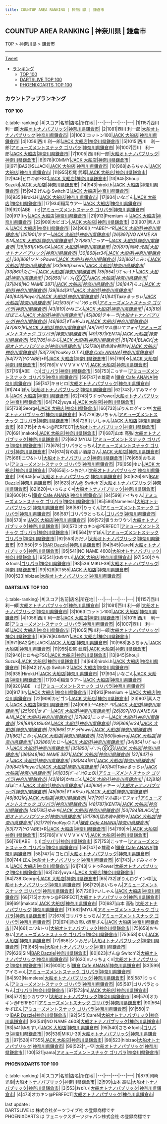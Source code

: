 ```yaml
---
title: COUNTUP AREA RANKING | 神奈川県 | 鎌倉市
---
```

## COUNTUP AREA RANKING | 神奈川県 | 鎌倉市

[TOP](/darts/rank/) > [神奈川県](/darts/rank/神奈川県/) > 鎌倉市

___

<a href="https://twitter.com/share?ref_src=twsrc%5Etfw" data-text="COUNTUP AREA RANKING | 神奈川県鎌倉市" class="twitter-share-button" data-hashtags="DARTSLIVE,PHOENIXDARTS,darts,ダーツ" data-show-count="false">Tweet</a>

* [ランキング](#カウントアップランキング)
    * [TOP 100](#top-100)
    * [DARTSLIVE TOP 100](#dartslive-top-100)
    * [PHOENIXDARTS TOP 100](#phoenixdarts-top-100)

### カウントアップランキング

#### TOP 100



{:.table-ranking}
|#|スコア|名前|店名|所在地|
|---|---|---|---|---|
|1|1157|<span class="rank-name-dl">西川　利一郎</span>|<a href="https://search.dartslive.com/jp/shop/f78ed53f098e84880d9b047a20a7ba1e">大船オトナノパブリック</a>|<a href="/darts/rank/神奈川県/鎌倉市">神奈川県鎌倉市</a>|
|2|1081|<span class="rank-name-dl">西川 利一郎</span>|<a href="https://search.dartslive.com/jp/shop/f78ed53f098e84880d9b047a20a7ba1e">大船オトナノパブリック</a>|<a href="/darts/rank/神奈川県/鎌倉市">神奈川県鎌倉市</a>|
|3|1063|<span class="rank-name-dl">コットン100</span>|<a href="https://search.dartslive.com/jp/shop/1d968eea04b1b2130d9b047a20a7ba1e">JACK 大船店</a>|<a href="/darts/rank/神奈川県/鎌倉市">神奈川県鎌倉市</a>|
|4|1056|<span class="rank-name-dl">西川 利一郎</span>|<a href="https://search.dartslive.com/jp/shop/1d968eea04b1b2130d9b047a20a7ba1e">JACK 大船店</a>|<a href="/darts/rank/神奈川県/鎌倉市">神奈川県鎌倉市</a>|
|5|1015|<span class="rank-name-dl">西川　利一郎</span>|<a href="https://search.dartslive.com/jp/shop/1075625f65abe94128032249b44395af">アミューズメントスナック ゴリパラ</a>|<a href="/darts/rank/神奈川県/鎌倉市">神奈川県鎌倉市</a>|
|6|1007|<span class="rank-name-dl">西川　利一郎</span>|<a href="https://search.dartslive.com/jp/shop/1d968eea04b1b2130d9b047a20a7ba1e">JACK 大船店</a>|<a href="/darts/rank/神奈川県/鎌倉市">神奈川県鎌倉市</a>|
|7|1005|<span class="rank-name-dl">西川利一郎</span>|<a href="https://search.dartslive.com/jp/shop/f78ed53f098e84880d9b047a20a7ba1e">大船オトナノパブリック</a>|<a href="/darts/rank/神奈川県/鎌倉市">神奈川県鎌倉市</a>|
|8|978|<span class="rank-name-dl">KOMMY</span>|<a href="https://search.dartslive.com/jp/shop/1d968eea04b1b2130d9b047a20a7ba1e">JACK 大船店</a>|<a href="/darts/rank/神奈川県/鎌倉市">神奈川県鎌倉市</a>|
|9|971|<span class="rank-name-dl">BA2@SLJACK</span>|<a href="https://search.dartslive.com/jp/shop/1d968eea04b1b2130d9b047a20a7ba1e">JACK 大船店</a>|<a href="/darts/rank/神奈川県/鎌倉市">神奈川県鎌倉市</a>|
|10|968|<span class="rank-name-dl">あらちゃん</span>|<a href="https://search.dartslive.com/jp/shop/1d968eea04b1b2130d9b047a20a7ba1e">JACK 大船店</a>|<a href="/darts/rank/神奈川県/鎌倉市">神奈川県鎌倉市</a>|
|11|955|<span class="rank-name-dl">松尾 武尊</span>|<a href="https://search.dartslive.com/jp/shop/1d968eea04b1b2130d9b047a20a7ba1e">JACK 大船店</a>|<a href="/darts/rank/神奈川県/鎌倉市">神奈川県鎌倉市</a>|
|12|946|<span class="rank-name-dl">ヒロキ@FSC</span>|<a href="https://search.dartslive.com/jp/shop/1d968eea04b1b2130d9b047a20a7ba1e">JACK 大船店</a>|<a href="/darts/rank/神奈川県/鎌倉市">神奈川県鎌倉市</a>|
|13|945|<span class="rank-name-dl">Shouji Suzuki</span>|<a href="https://search.dartslive.com/jp/shop/1d968eea04b1b2130d9b047a20a7ba1e">JACK 大船店</a>|<a href="/darts/rank/神奈川県/鎌倉市">神奈川県鎌倉市</a>|
|14|943|<span class="rank-name-dl">hiroki.h</span>|<a href="https://search.dartslive.com/jp/shop/1d968eea04b1b2130d9b047a20a7ba1e">JACK 大船店</a>|<a href="/darts/rank/神奈川県/鎌倉市">神奈川県鎌倉市</a>|
|15|942|<span class="rank-name-dl">げん@ Switch&#x27;2</span>|<a href="https://search.dartslive.com/jp/shop/1d968eea04b1b2130d9b047a20a7ba1e">JACK 大船店</a>|<a href="/darts/rank/神奈川県/鎌倉市">神奈川県鎌倉市</a>|
|16|935|<span class="rank-name-dl">Hiroki.H</span>|<a href="https://search.dartslive.com/jp/shop/1d968eea04b1b2130d9b047a20a7ba1e">JACK 大船店</a>|<a href="/darts/rank/神奈川県/鎌倉市">神奈川県鎌倉市</a>|
|17|934|<span class="rank-name-dl">いなごん</span>|<a href="https://search.dartslive.com/jp/shop/1d968eea04b1b2130d9b047a20a7ba1e">JACK 大船店</a>|<a href="/darts/rank/神奈川県/鎌倉市">神奈川県鎌倉市</a>|
|17|934|<span class="rank-name-dl">稲葉ウア〜</span>|<a href="https://search.dartslive.com/jp/shop/1d968eea04b1b2130d9b047a20a7ba1e">JACK 大船店</a>|<a href="/darts/rank/神奈川県/鎌倉市">神奈川県鎌倉市</a>|
|19|920|<span class="rank-name-dl">ABE　(:;)</span>|<a href="https://search.dartslive.com/jp/shop/1075625f65abe94128032249b44395af">アミューズメントスナック ゴリパラ</a>|<a href="/darts/rank/神奈川県/鎌倉市">神奈川県鎌倉市</a>|
|20|917|<span class="rank-name-dl">(ry</span>|<a href="https://search.dartslive.com/jp/shop/1d968eea04b1b2130d9b047a20a7ba1e">JACK 大船店</a>|<a href="/darts/rank/神奈川県/鎌倉市">神奈川県鎌倉市</a>|
|21|913|<span class="rank-name-dl">Premium ＋</span>|<a href="https://search.dartslive.com/jp/shop/1d968eea04b1b2130d9b047a20a7ba1e">JACK 大船店</a>|<a href="/darts/rank/神奈川県/鎌倉市">神奈川県鎌倉市</a>|
|22|909|<span class="rank-name-dl">カビゴン</span>|<a href="https://search.dartslive.com/jp/shop/1d968eea04b1b2130d9b047a20a7ba1e">JACK 大船店</a>|<a href="/darts/rank/神奈川県/鎌倉市">神奈川県鎌倉市</a>|
|23|907|<span class="rank-name-dl">素人さん</span>|<a href="https://search.dartslive.com/jp/shop/1d968eea04b1b2130d9b047a20a7ba1e">JACK 大船店</a>|<a href="/darts/rank/神奈川県/鎌倉市">神奈川県鎌倉市</a>|
|24|906|<span class="rank-name-dl">(;^_^ABE(^-^R</span>|<a href="https://search.dartslive.com/jp/shop/1d968eea04b1b2130d9b047a20a7ba1e">JACK 大船店</a>|<a href="/darts/rank/神奈川県/鎌倉市">神奈川県鎌倉市</a>|
|25|901|<span class="rank-name-dl">かずー</span>|<a href="https://search.dartslive.com/jp/shop/1d968eea04b1b2130d9b047a20a7ba1e">JACK 大船店</a>|<a href="/darts/rank/神奈川県/鎌倉市">神奈川県鎌倉市</a>|
|26|897|<span class="rank-name-dl">NO NAME KAもN</span>|<a href="https://search.dartslive.com/jp/shop/1d968eea04b1b2130d9b047a20a7ba1e">JACK 大船店</a>|<a href="/darts/rank/神奈川県/鎌倉市">神奈川県鎌倉市</a>|
|27|883|<span class="rank-name-dl">こっすー</span>|<a href="https://search.dartslive.com/jp/shop/1d968eea04b1b2130d9b047a20a7ba1e">JACK 大船店</a>|<a href="/darts/rank/神奈川県/鎌倉市">神奈川県鎌倉市</a>|
|28|881|<span class="rank-name-dl">K∀SuGA</span>|<a href="https://search.dartslive.com/jp/shop/1d968eea04b1b2130d9b047a20a7ba1e">JACK 大船店</a>|<a href="/darts/rank/神奈川県/鎌倉市">神奈川県鎌倉市</a>|
|29|879|<span class="rank-name-pd"><span class="pro-icon-pd"></span>岡崎 光樹</span>|<a href="https://vs.phoenixdarts.com/jp/shop/shopDetailInfo/s_82537?s_seq=82537">大船オトナノパブリック</a>|<a href="/darts/rank/神奈川県/鎌倉市">神奈川県鎌倉市</a>|
|30|868|<span class="rank-name-dl">er34</span>|<a href="https://search.dartslive.com/jp/shop/1d968eea04b1b2130d9b047a20a7ba1e">JACK 大船店</a>|<a href="/darts/rank/神奈川県/鎌倉市">神奈川県鎌倉市</a>|
|30|868|<span class="rank-name-dl">ワドゥPower</span>|<a href="https://search.dartslive.com/jp/shop/1d968eea04b1b2130d9b047a20a7ba1e">JACK 大船店</a>|<a href="/darts/rank/神奈川県/鎌倉市">神奈川県鎌倉市</a>|
|32|862|<span class="rank-name-dl">こみぃ</span>|<a href="https://search.dartslive.com/jp/shop/1d968eea04b1b2130d9b047a20a7ba1e">JACK 大船店</a>|<a href="/darts/rank/神奈川県/鎌倉市">神奈川県鎌倉市</a>|
|33|860|<span class="rank-name-dl">kakeru</span>|<a href="https://search.dartslive.com/jp/shop/1d968eea04b1b2130d9b047a20a7ba1e">JACK 大船店</a>|<a href="/darts/rank/神奈川県/鎌倉市">神奈川県鎌倉市</a>|
|33|860|<span class="rank-name-dl">たじ〜</span>|<a href="https://search.dartslive.com/jp/shop/1d968eea04b1b2130d9b047a20a7ba1e">JACK 大船店</a>|<a href="/darts/rank/神奈川県/鎌倉市">神奈川県鎌倉市</a>|
|35|854|<span class="rank-name-dl">リ(*´･ω･)ト</span>|<a href="https://search.dartslive.com/jp/shop/1d968eea04b1b2130d9b047a20a7ba1e">JACK 大船店</a>|<a href="/darts/rank/神奈川県/鎌倉市">神奈川県鎌倉市</a>|
|36|850|<span class="rank-name-dl">└/∵/┐⑧③</span>|<a href="https://search.dartslive.com/jp/shop/1d968eea04b1b2130d9b047a20a7ba1e">JACK 大船店</a>|<a href="/darts/rank/神奈川県/鎌倉市">神奈川県鎌倉市</a>|
|37|848|<span class="rank-name-dl">NO NAME 3871</span>|<a href="https://search.dartslive.com/jp/shop/1d968eea04b1b2130d9b047a20a7ba1e">JACK 大船店</a>|<a href="/darts/rank/神奈川県/鎌倉市">神奈川県鎌倉市</a>|
|38|847|<span class="rank-name-dl">らょ</span>|<a href="https://search.dartslive.com/jp/shop/1d968eea04b1b2130d9b047a20a7ba1e">JACK 大船店</a>|<a href="/darts/rank/神奈川県/鎌倉市">神奈川県鎌倉市</a>|
|39|844|<span class="rank-name-dl">911</span>|<a href="https://search.dartslive.com/jp/shop/1d968eea04b1b2130d9b047a20a7ba1e">JACK 大船店</a>|<a href="/darts/rank/神奈川県/鎌倉市">神奈川県鎌倉市</a>|
|40|843|<span class="rank-name-dl">Player2</span>|<a href="https://search.dartslive.com/jp/shop/1d968eea04b1b2130d9b047a20a7ba1e">JACK 大船店</a>|<a href="/darts/rank/神奈川県/鎌倉市">神奈川県鎌倉市</a>|
|41|841|<span class="rank-name-dl">Takeるっちぃ</span>|<a href="https://search.dartslive.com/jp/shop/1d968eea04b1b2130d9b047a20a7ba1e">JACK 大船店</a>|<a href="/darts/rank/神奈川県/鎌倉市">神奈川県鎌倉市</a>|
|42|835|<span class="rank-name-dl">ﾀﾞｰﾊﾟﾝ(*ΘェΘ*)</span>|<a href="https://search.dartslive.com/jp/shop/1075625f65abe94128032249b44395af">アミューズメントスナック ゴリパラ</a>|<a href="/darts/rank/神奈川県/鎌倉市">神奈川県鎌倉市</a>|
|43|819|<span class="rank-name-dl">かねごん</span>|<a href="https://search.dartslive.com/jp/shop/1d968eea04b1b2130d9b047a20a7ba1e">JACK 大船店</a>|<a href="/darts/rank/神奈川県/鎌倉市">神奈川県鎌倉市</a>|
|43|819|<span class="rank-name-dl">ぽぽこん</span>|<a href="https://search.dartslive.com/jp/shop/1d968eea04b1b2130d9b047a20a7ba1e">JACK 大船店</a>|<a href="/darts/rank/神奈川県/鎌倉市">神奈川県鎌倉市</a>|
|45|809|<span class="rank-name-dl">テキーラ</span>|<a href="https://search.dartslive.com/jp/shop/f78ed53f098e84880d9b047a20a7ba1e">大船オトナノパブリック</a>|<a href="/darts/rank/神奈川県/鎌倉市">神奈川県鎌倉市</a>|
|46|805|<span class="rank-name-dl">☤T☠K-Ju☤</span>|<a href="https://search.dartslive.com/jp/shop/1d968eea04b1b2130d9b047a20a7ba1e">JACK 大船店</a>|<a href="/darts/rank/神奈川県/鎌倉市">神奈川県鎌倉市</a>|
|47|802|<span class="rank-name-dl">K</span>|<a href="https://search.dartslive.com/jp/shop/1d968eea04b1b2130d9b047a20a7ba1e">JACK 大船店</a>|<a href="/darts/rank/神奈川県/鎌倉市">神奈川県鎌倉市</a>|
|48|791|<span class="rank-name-dl">マル描いてフォイ</span>|<a href="https://search.dartslive.com/jp/shop/1075625f65abe94128032249b44395af">アミューズメントスナック ゴリパラ</a>|<a href="/darts/rank/神奈川県/鎌倉市">神奈川県鎌倉市</a>|
|49|787|<span class="rank-name-dl">KENTA</span>|<a href="https://search.dartslive.com/jp/shop/1d968eea04b1b2130d9b047a20a7ba1e">JACK 大船店</a>|<a href="/darts/rank/神奈川県/鎌倉市">神奈川県鎌倉市</a>|
|50|785|<span class="rank-name-dl">ゆみち</span>|<a href="https://search.dartslive.com/jp/shop/1d968eea04b1b2130d9b047a20a7ba1e">JACK 大船店</a>|<a href="/darts/rank/神奈川県/鎌倉市">神奈川県鎌倉市</a>|
|51|784|<span class="rank-name-dl">BLACK</span>|<a href="https://search.dartslive.com/jp/shop/f78ed53f098e84880d9b047a20a7ba1e">大船オトナノパブリック</a>|<a href="/darts/rank/神奈川県/鎌倉市">神奈川県鎌倉市</a>|
|52|780|<span class="rank-name-dl">猛虎魂✞勝則✞</span>|<a href="https://search.dartslive.com/jp/shop/1d968eea04b1b2130d9b047a20a7ba1e">JACK 大船店</a>|<a href="/darts/rank/神奈川県/鎌倉市">神奈川県鎌倉市</a>|
|53|779|<span class="rank-name-dl">YouKey.O.T.A</span>|<a href="https://search.dartslive.com/jp/shop/e16e7a8f62a1fdbf0d9b047a20a7ba1e">鎌倉 Cafe ANANA</a>|<a href="/darts/rank/神奈川県/鎌倉市">神奈川県鎌倉市</a>|
|54|777|<span class="rank-name-dl">(^O^ABE(*_*R</span>|<a href="https://search.dartslive.com/jp/shop/1d968eea04b1b2130d9b047a20a7ba1e">JACK 大船店</a>|<a href="/darts/rank/神奈川県/鎌倉市">神奈川県鎌倉市</a>|
|55|769|<span class="rank-name-dl">☆</span>|<a href="https://search.dartslive.com/jp/shop/1d968eea04b1b2130d9b047a20a7ba1e">JACK 大船店</a>|<a href="/darts/rank/神奈川県/鎌倉市">神奈川県鎌倉市</a>|
|56|766|<span class="rank-name-dl">V V V V V V V V</span>|<a href="https://search.dartslive.com/jp/shop/1d968eea04b1b2130d9b047a20a7ba1e">JACK 大船店</a>|<a href="/darts/rank/神奈川県/鎌倉市">神奈川県鎌倉市</a>|
|57|761|<span class="rank-name-dl">ABE　(:;)</span>|<a href="https://search.dartslive.com/jp/shop/1075625f65abe94128032249b44395af">ゴリパラ</a>|<a href="/darts/rank/神奈川県/鎌倉市">神奈川県鎌倉市</a>|
|58|753|<span class="rank-name-dl">こっすー</span>|<a href="https://search.dartslive.com/jp/shop/1075625f65abe94128032249b44395af">アミューズメントスナック ゴリパラ</a>|<a href="/darts/rank/神奈川県/鎌倉市">神奈川県鎌倉市</a>|
|59|747|<span class="rank-name-dl">☆雄蔵☆</span>|<a href="https://search.dartslive.com/jp/shop/e16e7a8f62a1fdbf0d9b047a20a7ba1e">鎌倉 Cafe ANANA</a>|<a href="/darts/rank/神奈川県/鎌倉市">神奈川県鎌倉市</a>|
|59|747|<span class="rank-name-dl">キヨヒロ</span>|<a href="https://search.dartslive.com/jp/shop/f78ed53f098e84880d9b047a20a7ba1e">大船オトナノパブリック</a>|<a href="/darts/rank/神奈川県/鎌倉市">神奈川県鎌倉市</a>|
|61|744|<span class="rank-name-dl">ぽん</span>|<a href="https://search.dartslive.com/jp/shop/f78ed53f098e84880d9b047a20a7ba1e">大船オトナノパブリック</a>|<a href="/darts/rank/神奈川県/鎌倉市">神奈川県鎌倉市</a>|
|62|743|<span class="rank-name-dl">いずみマイケル</span>|<a href="https://search.dartslive.com/jp/shop/1d968eea04b1b2130d9b047a20a7ba1e">JACK 大船店</a>|<a href="/darts/rank/神奈川県/鎌倉市">神奈川県鎌倉市</a>|
|62|743|<span class="rank-name-dl">ワドゥPower</span>|<a href="https://search.dartslive.com/jp/shop/f78ed53f098e84880d9b047a20a7ba1e">大船オトナノパブリック</a>|<a href="/darts/rank/神奈川県/鎌倉市">神奈川県鎌倉市</a>|
|64|742|<span class="rank-name-dl">yuya.s</span>|<a href="https://search.dartslive.com/jp/shop/1d968eea04b1b2130d9b047a20a7ba1e">JACK 大船店</a>|<a href="/darts/rank/神奈川県/鎌倉市">神奈川県鎌倉市</a>|
|65|738|<span class="rank-name-dl">George</span>|<a href="https://search.dartslive.com/jp/shop/1d968eea04b1b2130d9b047a20a7ba1e">JACK 大船店</a>|<a href="/darts/rank/神奈川県/鎌倉市">神奈川県鎌倉市</a>|
|66|732|<span class="rank-name-dl">ぽりんログイン中</span>|<a href="https://search.dartslive.com/jp/shop/f78ed53f098e84880d9b047a20a7ba1e">大船オトナノパブリック</a>|<a href="/darts/rank/神奈川県/鎌倉市">神奈川県鎌倉市</a>|
|67|729|<span class="rank-name-dl">あいちゃん</span>|<a href="https://search.dartslive.com/jp/shop/1075625f65abe94128032249b44395af">アミューズメントスナック ゴリパラ</a>|<a href="/darts/rank/神奈川県/鎌倉市">神奈川県鎌倉市</a>|
|68|726|<span class="rank-name-dl">けいしゃん</span>|<a href="https://search.dartslive.com/jp/shop/1d968eea04b1b2130d9b047a20a7ba1e">JACK 大船店</a>|<a href="/darts/rank/神奈川県/鎌倉市">神奈川県鎌倉市</a>|
|69|715|<span class="rank-name-dl">オカキン@PERFECT</span>|<a href="https://search.dartslive.com/jp/shop/f78ed53f098e84880d9b047a20a7ba1e">大船オトナノパブリック</a>|<a href="/darts/rank/神奈川県/鎌倉市">神奈川県鎌倉市</a>|
|70|691|<span class="rank-name-dl">makoto</span>|<a href="https://search.dartslive.com/jp/shop/1d968eea04b1b2130d9b047a20a7ba1e">JACK 大船店</a>|<a href="/darts/rank/神奈川県/鎌倉市">神奈川県鎌倉市</a>|
|71|687|<span class="rank-name-dl">山本 高弘</span>|<a href="https://search.dartslive.com/jp/shop/f78ed53f098e84880d9b047a20a7ba1e">大船オトナノパブリック</a>|<a href="/darts/rank/神奈川県/鎌倉市">神奈川県鎌倉市</a>|
|72|682|<span class="rank-name-dl">MYUJI</span>|<a href="https://search.dartslive.com/jp/shop/1075625f65abe94128032249b44395af">アミューズメントスナック ゴリパラ</a>|<a href="/darts/rank/神奈川県/鎌倉市">神奈川県鎌倉市</a>|
|73|678|<span class="rank-name-dl">ゴリパラとっちん</span>|<a href="https://search.dartslive.com/jp/shop/1075625f65abe94128032249b44395af">アミューズメントスナック ゴリパラ</a>|<a href="/darts/rank/神奈川県/鎌倉市">神奈川県鎌倉市</a>|
|74|674|<span class="rank-name-dl">背の高い酒屋さん</span>|<a href="https://search.dartslive.com/jp/shop/1d968eea04b1b2130d9b047a20a7ba1e">JACK 大船店</a>|<a href="/darts/rank/神奈川県/鎌倉市">神奈川県鎌倉市</a>|
|75|661|<span class="rank-name-dl">ニワ&amp;トリ</span>|<a href="https://search.dartslive.com/jp/shop/f78ed53f098e84880d9b047a20a7ba1e">大船オトナノパブリック</a>|<a href="/darts/rank/神奈川県/鎌倉市">神奈川県鎌倉市</a>|
|76|658|<span class="rank-name-dl">おちあい</span>|<a href="https://search.dartslive.com/jp/shop/1075625f65abe94128032249b44395af">アミューズメントスナック ゴリパラ</a>|<a href="/darts/rank/神奈川県/鎌倉市">神奈川県鎌倉市</a>|
|76|658|<span class="rank-name-dl">ゆい</span>|<a href="https://search.dartslive.com/jp/shop/1d968eea04b1b2130d9b047a20a7ba1e">JACK 大船店</a>|<a href="/darts/rank/神奈川県/鎌倉市">神奈川県鎌倉市</a>|
|78|656|<span class="rank-name-dl">シンおだい</span>|<a href="https://search.dartslive.com/jp/shop/f78ed53f098e84880d9b047a20a7ba1e">大船オトナノパブリック</a>|<a href="/darts/rank/神奈川県/鎌倉市">神奈川県鎌倉市</a>|
|79|645|<span class="rank-name-dl">ma</span>|<a href="https://search.dartslive.com/jp/shop/f78ed53f098e84880d9b047a20a7ba1e">大船オトナノパブリック</a>|<a href="/darts/rank/神奈川県/鎌倉市">神奈川県鎌倉市</a>|
|80|626|<span class="rank-name-dl">SiN</span>|<a href="https://search.dartslive.com/jp/shop/914b2f4db1574b630d9b047a20a7ba1e">BAR Dazzle</a>|<a href="/darts/rank/神奈川県/鎌倉市">神奈川県鎌倉市</a>|
|81|623|<span class="rank-name-dl">げん@ Switch&#x27;2</span>|<a href="https://search.dartslive.com/jp/shop/f78ed53f098e84880d9b047a20a7ba1e">大船オトナノパブリック</a>|<a href="/darts/rank/神奈川県/鎌倉市">神奈川県鎌倉市</a>|
|82|620|<span class="rank-name-dl">≡いっちょく≡</span>|<a href="https://search.dartslive.com/jp/shop/f78ed53f098e84880d9b047a20a7ba1e">大船オトナノパブリック</a>|<a href="/darts/rank/神奈川県/鎌倉市">神奈川県鎌倉市</a>|
|83|600|<span class="rank-name-dl">むら</span>|<a href="https://search.dartslive.com/jp/shop/e16e7a8f62a1fdbf0d9b047a20a7ba1e">鎌倉 Cafe ANANA</a>|<a href="/darts/rank/神奈川県/鎌倉市">神奈川県鎌倉市</a>|
|84|599|<span class="rank-name-dl">アイちゃん</span>|<a href="https://search.dartslive.com/jp/shop/1075625f65abe94128032249b44395af">アミューズメントスナック ゴリパラ</a>|<a href="/darts/rank/神奈川県/鎌倉市">神奈川県鎌倉市</a>|
|85|593|<span class="rank-name-dl">Nameless</span>|<a href="https://search.dartslive.com/jp/shop/f78ed53f098e84880d9b047a20a7ba1e">大船オトナノパブリック</a>|<a href="/darts/rank/神奈川県/鎌倉市">神奈川県鎌倉市</a>|
|86|587|<span class="rank-name-dl">りっくん</span>|<a href="https://search.dartslive.com/jp/shop/1075625f65abe94128032249b44395af">アミューズメントスナック ゴリパラ</a>|<a href="/darts/rank/神奈川県/鎌倉市">神奈川県鎌倉市</a>|
|86|587|<span class="rank-name-dl">ゴリパラとっちん</span>|<a href="https://search.dartslive.com/jp/shop/1075625f65abe94128032249b44395af">ゴリパラ</a>|<a href="/darts/rank/神奈川県/鎌倉市">神奈川県鎌倉市</a>|
|88|573|<span class="rank-name-dl">m</span>|<a href="https://search.dartslive.com/jp/shop/1d968eea04b1b2130d9b047a20a7ba1e">JACK 大船店</a>|<a href="/darts/rank/神奈川県/鎌倉市">神奈川県鎌倉市</a>|
|89|572|<span class="rank-name-dl">狙うカワウソ</span>|<a href="https://search.dartslive.com/jp/shop/f78ed53f098e84880d9b047a20a7ba1e">大船オトナノパブリック</a>|<a href="/darts/rank/神奈川県/鎌倉市">神奈川県鎌倉市</a>|
|90|570|<span class="rank-name-dl">オカキン@PERFECT</span>|<a href="https://search.dartslive.com/jp/shop/1075625f65abe94128032249b44395af">アミューズメントスナック ゴリパラ</a>|<a href="/darts/rank/神奈川県/鎌倉市">神奈川県鎌倉市</a>|
|91|564|<span class="rank-name-dl">かずぽん</span>|<a href="https://search.dartslive.com/jp/shop/1075625f65abe94128032249b44395af">アミューズメントスナック ゴリパラ</a>|<a href="/darts/rank/神奈川県/鎌倉市">神奈川県鎌倉市</a>|
|92|553|<span class="rank-name-pd">おだい</span>|<a href="https://vs.phoenixdarts.com/jp/shop/shopDetailInfo/s_82537?s_seq=82537">大船オトナノパブリック</a>|<a href="/darts/rank/神奈川県/鎌倉市">神奈川県鎌倉市</a>|
|93|550|<span class="rank-name-dl">テツ</span>|<a href="https://search.dartslive.com/jp/shop/914b2f4db1574b630d9b047a20a7ba1e">BAR Dazzle</a>|<a href="/darts/rank/神奈川県/鎌倉市">神奈川県鎌倉市</a>|
|94|545|<span class="rank-name-dl">CareN</span>|<a href="https://search.dartslive.com/jp/shop/f78ed53f098e84880d9b047a20a7ba1e">大船オトナノパブリック</a>|<a href="/darts/rank/神奈川県/鎌倉市">神奈川県鎌倉市</a>|
|95|541|<span class="rank-name-dl">NO NAME 4608</span>|<a href="https://search.dartslive.com/jp/shop/f78ed53f098e84880d9b047a20a7ba1e">大船オトナノパブリック</a>|<a href="/darts/rank/神奈川県/鎌倉市">神奈川県鎌倉市</a>|
|95|541|<span class="rank-name-dl">ゆめすい</span>|<a href="https://search.dartslive.com/jp/shop/1d968eea04b1b2130d9b047a20a7ba1e">JACK 大船店</a>|<a href="/darts/rank/神奈川県/鎌倉市">神奈川県鎌倉市</a>|
|97|540|<span class="rank-name-dl">さち☆fools</span>|<a href="https://search.dartslive.com/jp/shop/1075625f65abe94128032249b44395af">ゴリパラ</a>|<a href="/darts/rank/神奈川県/鎌倉市">神奈川県鎌倉市</a>|
|98|536|<span class="rank-name-dl">MIKU-39</span>|<a href="https://search.dartslive.com/jp/shop/f78ed53f098e84880d9b047a20a7ba1e">大船オトナノパブリック</a>|<a href="/darts/rank/神奈川県/鎌倉市">神奈川県鎌倉市</a>|
|99|528|<span class="rank-name-dl">KT555</span>|<a href="https://search.dartslive.com/jp/shop/1d968eea04b1b2130d9b047a20a7ba1e">JACK 大船店</a>|<a href="/darts/rank/神奈川県/鎌倉市">神奈川県鎌倉市</a>|
|100|523|<span class="rank-name-dl">hibizao</span>|<a href="https://search.dartslive.com/jp/shop/f78ed53f098e84880d9b047a20a7ba1e">大船オトナノパブリック</a>|<a href="/darts/rank/神奈川県/鎌倉市">神奈川県鎌倉市</a>|


#### DARTSLIVE TOP 100



{:.table-ranking}
|#|スコア|名前|店名|所在地|
|---|---|---|---|---|
|1|1157|<span class="rank-name-dl">西川　利一郎</span>|<a href="https://search.dartslive.com/jp/shop/f78ed53f098e84880d9b047a20a7ba1e">大船オトナノパブリック</a>|<a href="/darts/rank/神奈川県/鎌倉市">神奈川県鎌倉市</a>|
|2|1081|<span class="rank-name-dl">西川 利一郎</span>|<a href="https://search.dartslive.com/jp/shop/f78ed53f098e84880d9b047a20a7ba1e">大船オトナノパブリック</a>|<a href="/darts/rank/神奈川県/鎌倉市">神奈川県鎌倉市</a>|
|3|1063|<span class="rank-name-dl">コットン100</span>|<a href="https://search.dartslive.com/jp/shop/1d968eea04b1b2130d9b047a20a7ba1e">JACK 大船店</a>|<a href="/darts/rank/神奈川県/鎌倉市">神奈川県鎌倉市</a>|
|4|1056|<span class="rank-name-dl">西川 利一郎</span>|<a href="https://search.dartslive.com/jp/shop/1d968eea04b1b2130d9b047a20a7ba1e">JACK 大船店</a>|<a href="/darts/rank/神奈川県/鎌倉市">神奈川県鎌倉市</a>|
|5|1015|<span class="rank-name-dl">西川　利一郎</span>|<a href="https://search.dartslive.com/jp/shop/1075625f65abe94128032249b44395af">アミューズメントスナック ゴリパラ</a>|<a href="/darts/rank/神奈川県/鎌倉市">神奈川県鎌倉市</a>|
|6|1007|<span class="rank-name-dl">西川　利一郎</span>|<a href="https://search.dartslive.com/jp/shop/1d968eea04b1b2130d9b047a20a7ba1e">JACK 大船店</a>|<a href="/darts/rank/神奈川県/鎌倉市">神奈川県鎌倉市</a>|
|7|1005|<span class="rank-name-dl">西川利一郎</span>|<a href="https://search.dartslive.com/jp/shop/f78ed53f098e84880d9b047a20a7ba1e">大船オトナノパブリック</a>|<a href="/darts/rank/神奈川県/鎌倉市">神奈川県鎌倉市</a>|
|8|978|<span class="rank-name-dl">KOMMY</span>|<a href="https://search.dartslive.com/jp/shop/1d968eea04b1b2130d9b047a20a7ba1e">JACK 大船店</a>|<a href="/darts/rank/神奈川県/鎌倉市">神奈川県鎌倉市</a>|
|9|971|<span class="rank-name-dl">BA2@SLJACK</span>|<a href="https://search.dartslive.com/jp/shop/1d968eea04b1b2130d9b047a20a7ba1e">JACK 大船店</a>|<a href="/darts/rank/神奈川県/鎌倉市">神奈川県鎌倉市</a>|
|10|968|<span class="rank-name-dl">あらちゃん</span>|<a href="https://search.dartslive.com/jp/shop/1d968eea04b1b2130d9b047a20a7ba1e">JACK 大船店</a>|<a href="/darts/rank/神奈川県/鎌倉市">神奈川県鎌倉市</a>|
|11|955|<span class="rank-name-dl">松尾 武尊</span>|<a href="https://search.dartslive.com/jp/shop/1d968eea04b1b2130d9b047a20a7ba1e">JACK 大船店</a>|<a href="/darts/rank/神奈川県/鎌倉市">神奈川県鎌倉市</a>|
|12|946|<span class="rank-name-dl">ヒロキ@FSC</span>|<a href="https://search.dartslive.com/jp/shop/1d968eea04b1b2130d9b047a20a7ba1e">JACK 大船店</a>|<a href="/darts/rank/神奈川県/鎌倉市">神奈川県鎌倉市</a>|
|13|945|<span class="rank-name-dl">Shouji Suzuki</span>|<a href="https://search.dartslive.com/jp/shop/1d968eea04b1b2130d9b047a20a7ba1e">JACK 大船店</a>|<a href="/darts/rank/神奈川県/鎌倉市">神奈川県鎌倉市</a>|
|14|943|<span class="rank-name-dl">hiroki.h</span>|<a href="https://search.dartslive.com/jp/shop/1d968eea04b1b2130d9b047a20a7ba1e">JACK 大船店</a>|<a href="/darts/rank/神奈川県/鎌倉市">神奈川県鎌倉市</a>|
|15|942|<span class="rank-name-dl">げん@ Switch&#x27;2</span>|<a href="https://search.dartslive.com/jp/shop/1d968eea04b1b2130d9b047a20a7ba1e">JACK 大船店</a>|<a href="/darts/rank/神奈川県/鎌倉市">神奈川県鎌倉市</a>|
|16|935|<span class="rank-name-dl">Hiroki.H</span>|<a href="https://search.dartslive.com/jp/shop/1d968eea04b1b2130d9b047a20a7ba1e">JACK 大船店</a>|<a href="/darts/rank/神奈川県/鎌倉市">神奈川県鎌倉市</a>|
|17|934|<span class="rank-name-dl">いなごん</span>|<a href="https://search.dartslive.com/jp/shop/1d968eea04b1b2130d9b047a20a7ba1e">JACK 大船店</a>|<a href="/darts/rank/神奈川県/鎌倉市">神奈川県鎌倉市</a>|
|17|934|<span class="rank-name-dl">稲葉ウア〜</span>|<a href="https://search.dartslive.com/jp/shop/1d968eea04b1b2130d9b047a20a7ba1e">JACK 大船店</a>|<a href="/darts/rank/神奈川県/鎌倉市">神奈川県鎌倉市</a>|
|19|920|<span class="rank-name-dl">ABE　(:;)</span>|<a href="https://search.dartslive.com/jp/shop/1075625f65abe94128032249b44395af">アミューズメントスナック ゴリパラ</a>|<a href="/darts/rank/神奈川県/鎌倉市">神奈川県鎌倉市</a>|
|20|917|<span class="rank-name-dl">(ry</span>|<a href="https://search.dartslive.com/jp/shop/1d968eea04b1b2130d9b047a20a7ba1e">JACK 大船店</a>|<a href="/darts/rank/神奈川県/鎌倉市">神奈川県鎌倉市</a>|
|21|913|<span class="rank-name-dl">Premium ＋</span>|<a href="https://search.dartslive.com/jp/shop/1d968eea04b1b2130d9b047a20a7ba1e">JACK 大船店</a>|<a href="/darts/rank/神奈川県/鎌倉市">神奈川県鎌倉市</a>|
|22|909|<span class="rank-name-dl">カビゴン</span>|<a href="https://search.dartslive.com/jp/shop/1d968eea04b1b2130d9b047a20a7ba1e">JACK 大船店</a>|<a href="/darts/rank/神奈川県/鎌倉市">神奈川県鎌倉市</a>|
|23|907|<span class="rank-name-dl">素人さん</span>|<a href="https://search.dartslive.com/jp/shop/1d968eea04b1b2130d9b047a20a7ba1e">JACK 大船店</a>|<a href="/darts/rank/神奈川県/鎌倉市">神奈川県鎌倉市</a>|
|24|906|<span class="rank-name-dl">(;^_^ABE(^-^R</span>|<a href="https://search.dartslive.com/jp/shop/1d968eea04b1b2130d9b047a20a7ba1e">JACK 大船店</a>|<a href="/darts/rank/神奈川県/鎌倉市">神奈川県鎌倉市</a>|
|25|901|<span class="rank-name-dl">かずー</span>|<a href="https://search.dartslive.com/jp/shop/1d968eea04b1b2130d9b047a20a7ba1e">JACK 大船店</a>|<a href="/darts/rank/神奈川県/鎌倉市">神奈川県鎌倉市</a>|
|26|897|<span class="rank-name-dl">NO NAME KAもN</span>|<a href="https://search.dartslive.com/jp/shop/1d968eea04b1b2130d9b047a20a7ba1e">JACK 大船店</a>|<a href="/darts/rank/神奈川県/鎌倉市">神奈川県鎌倉市</a>|
|27|883|<span class="rank-name-dl">こっすー</span>|<a href="https://search.dartslive.com/jp/shop/1d968eea04b1b2130d9b047a20a7ba1e">JACK 大船店</a>|<a href="/darts/rank/神奈川県/鎌倉市">神奈川県鎌倉市</a>|
|28|881|<span class="rank-name-dl">K∀SuGA</span>|<a href="https://search.dartslive.com/jp/shop/1d968eea04b1b2130d9b047a20a7ba1e">JACK 大船店</a>|<a href="/darts/rank/神奈川県/鎌倉市">神奈川県鎌倉市</a>|
|29|868|<span class="rank-name-dl">er34</span>|<a href="https://search.dartslive.com/jp/shop/1d968eea04b1b2130d9b047a20a7ba1e">JACK 大船店</a>|<a href="/darts/rank/神奈川県/鎌倉市">神奈川県鎌倉市</a>|
|29|868|<span class="rank-name-dl">ワドゥPower</span>|<a href="https://search.dartslive.com/jp/shop/1d968eea04b1b2130d9b047a20a7ba1e">JACK 大船店</a>|<a href="/darts/rank/神奈川県/鎌倉市">神奈川県鎌倉市</a>|
|31|862|<span class="rank-name-dl">こみぃ</span>|<a href="https://search.dartslive.com/jp/shop/1d968eea04b1b2130d9b047a20a7ba1e">JACK 大船店</a>|<a href="/darts/rank/神奈川県/鎌倉市">神奈川県鎌倉市</a>|
|32|860|<span class="rank-name-dl">kakeru</span>|<a href="https://search.dartslive.com/jp/shop/1d968eea04b1b2130d9b047a20a7ba1e">JACK 大船店</a>|<a href="/darts/rank/神奈川県/鎌倉市">神奈川県鎌倉市</a>|
|32|860|<span class="rank-name-dl">たじ〜</span>|<a href="https://search.dartslive.com/jp/shop/1d968eea04b1b2130d9b047a20a7ba1e">JACK 大船店</a>|<a href="/darts/rank/神奈川県/鎌倉市">神奈川県鎌倉市</a>|
|34|854|<span class="rank-name-dl">リ(*´･ω･)ト</span>|<a href="https://search.dartslive.com/jp/shop/1d968eea04b1b2130d9b047a20a7ba1e">JACK 大船店</a>|<a href="/darts/rank/神奈川県/鎌倉市">神奈川県鎌倉市</a>|
|35|850|<span class="rank-name-dl">└/∵/┐⑧③</span>|<a href="https://search.dartslive.com/jp/shop/1d968eea04b1b2130d9b047a20a7ba1e">JACK 大船店</a>|<a href="/darts/rank/神奈川県/鎌倉市">神奈川県鎌倉市</a>|
|36|848|<span class="rank-name-dl">NO NAME 3871</span>|<a href="https://search.dartslive.com/jp/shop/1d968eea04b1b2130d9b047a20a7ba1e">JACK 大船店</a>|<a href="/darts/rank/神奈川県/鎌倉市">神奈川県鎌倉市</a>|
|37|847|<span class="rank-name-dl">らょ</span>|<a href="https://search.dartslive.com/jp/shop/1d968eea04b1b2130d9b047a20a7ba1e">JACK 大船店</a>|<a href="/darts/rank/神奈川県/鎌倉市">神奈川県鎌倉市</a>|
|38|844|<span class="rank-name-dl">911</span>|<a href="https://search.dartslive.com/jp/shop/1d968eea04b1b2130d9b047a20a7ba1e">JACK 大船店</a>|<a href="/darts/rank/神奈川県/鎌倉市">神奈川県鎌倉市</a>|
|39|843|<span class="rank-name-dl">Player2</span>|<a href="https://search.dartslive.com/jp/shop/1d968eea04b1b2130d9b047a20a7ba1e">JACK 大船店</a>|<a href="/darts/rank/神奈川県/鎌倉市">神奈川県鎌倉市</a>|
|40|841|<span class="rank-name-dl">Takeるっちぃ</span>|<a href="https://search.dartslive.com/jp/shop/1d968eea04b1b2130d9b047a20a7ba1e">JACK 大船店</a>|<a href="/darts/rank/神奈川県/鎌倉市">神奈川県鎌倉市</a>|
|41|835|<span class="rank-name-dl">ﾀﾞｰﾊﾟﾝ(*ΘェΘ*)</span>|<a href="https://search.dartslive.com/jp/shop/1075625f65abe94128032249b44395af">アミューズメントスナック ゴリパラ</a>|<a href="/darts/rank/神奈川県/鎌倉市">神奈川県鎌倉市</a>|
|42|819|<span class="rank-name-dl">かねごん</span>|<a href="https://search.dartslive.com/jp/shop/1d968eea04b1b2130d9b047a20a7ba1e">JACK 大船店</a>|<a href="/darts/rank/神奈川県/鎌倉市">神奈川県鎌倉市</a>|
|42|819|<span class="rank-name-dl">ぽぽこん</span>|<a href="https://search.dartslive.com/jp/shop/1d968eea04b1b2130d9b047a20a7ba1e">JACK 大船店</a>|<a href="/darts/rank/神奈川県/鎌倉市">神奈川県鎌倉市</a>|
|44|809|<span class="rank-name-dl">テキーラ</span>|<a href="https://search.dartslive.com/jp/shop/f78ed53f098e84880d9b047a20a7ba1e">大船オトナノパブリック</a>|<a href="/darts/rank/神奈川県/鎌倉市">神奈川県鎌倉市</a>|
|45|805|<span class="rank-name-dl">☤T☠K-Ju☤</span>|<a href="https://search.dartslive.com/jp/shop/1d968eea04b1b2130d9b047a20a7ba1e">JACK 大船店</a>|<a href="/darts/rank/神奈川県/鎌倉市">神奈川県鎌倉市</a>|
|46|802|<span class="rank-name-dl">K</span>|<a href="https://search.dartslive.com/jp/shop/1d968eea04b1b2130d9b047a20a7ba1e">JACK 大船店</a>|<a href="/darts/rank/神奈川県/鎌倉市">神奈川県鎌倉市</a>|
|47|791|<span class="rank-name-dl">マル描いてフォイ</span>|<a href="https://search.dartslive.com/jp/shop/1075625f65abe94128032249b44395af">アミューズメントスナック ゴリパラ</a>|<a href="/darts/rank/神奈川県/鎌倉市">神奈川県鎌倉市</a>|
|48|787|<span class="rank-name-dl">KENTA</span>|<a href="https://search.dartslive.com/jp/shop/1d968eea04b1b2130d9b047a20a7ba1e">JACK 大船店</a>|<a href="/darts/rank/神奈川県/鎌倉市">神奈川県鎌倉市</a>|
|49|785|<span class="rank-name-dl">ゆみち</span>|<a href="https://search.dartslive.com/jp/shop/1d968eea04b1b2130d9b047a20a7ba1e">JACK 大船店</a>|<a href="/darts/rank/神奈川県/鎌倉市">神奈川県鎌倉市</a>|
|50|784|<span class="rank-name-dl">BLACK</span>|<a href="https://search.dartslive.com/jp/shop/f78ed53f098e84880d9b047a20a7ba1e">大船オトナノパブリック</a>|<a href="/darts/rank/神奈川県/鎌倉市">神奈川県鎌倉市</a>|
|51|780|<span class="rank-name-dl">猛虎魂✞勝則✞</span>|<a href="https://search.dartslive.com/jp/shop/1d968eea04b1b2130d9b047a20a7ba1e">JACK 大船店</a>|<a href="/darts/rank/神奈川県/鎌倉市">神奈川県鎌倉市</a>|
|52|779|<span class="rank-name-dl">YouKey.O.T.A</span>|<a href="https://search.dartslive.com/jp/shop/e16e7a8f62a1fdbf0d9b047a20a7ba1e">鎌倉 Cafe ANANA</a>|<a href="/darts/rank/神奈川県/鎌倉市">神奈川県鎌倉市</a>|
|53|777|<span class="rank-name-dl">(^O^ABE(*_*R</span>|<a href="https://search.dartslive.com/jp/shop/1d968eea04b1b2130d9b047a20a7ba1e">JACK 大船店</a>|<a href="/darts/rank/神奈川県/鎌倉市">神奈川県鎌倉市</a>|
|54|769|<span class="rank-name-dl">☆</span>|<a href="https://search.dartslive.com/jp/shop/1d968eea04b1b2130d9b047a20a7ba1e">JACK 大船店</a>|<a href="/darts/rank/神奈川県/鎌倉市">神奈川県鎌倉市</a>|
|55|766|<span class="rank-name-dl">V V V V V V V V</span>|<a href="https://search.dartslive.com/jp/shop/1d968eea04b1b2130d9b047a20a7ba1e">JACK 大船店</a>|<a href="/darts/rank/神奈川県/鎌倉市">神奈川県鎌倉市</a>|
|56|761|<span class="rank-name-dl">ABE　(:;)</span>|<a href="https://search.dartslive.com/jp/shop/1075625f65abe94128032249b44395af">ゴリパラ</a>|<a href="/darts/rank/神奈川県/鎌倉市">神奈川県鎌倉市</a>|
|57|753|<span class="rank-name-dl">こっすー</span>|<a href="https://search.dartslive.com/jp/shop/1075625f65abe94128032249b44395af">アミューズメントスナック ゴリパラ</a>|<a href="/darts/rank/神奈川県/鎌倉市">神奈川県鎌倉市</a>|
|58|747|<span class="rank-name-dl">☆雄蔵☆</span>|<a href="https://search.dartslive.com/jp/shop/e16e7a8f62a1fdbf0d9b047a20a7ba1e">鎌倉 Cafe ANANA</a>|<a href="/darts/rank/神奈川県/鎌倉市">神奈川県鎌倉市</a>|
|58|747|<span class="rank-name-dl">キヨヒロ</span>|<a href="https://search.dartslive.com/jp/shop/f78ed53f098e84880d9b047a20a7ba1e">大船オトナノパブリック</a>|<a href="/darts/rank/神奈川県/鎌倉市">神奈川県鎌倉市</a>|
|60|744|<span class="rank-name-dl">ぽん</span>|<a href="https://search.dartslive.com/jp/shop/f78ed53f098e84880d9b047a20a7ba1e">大船オトナノパブリック</a>|<a href="/darts/rank/神奈川県/鎌倉市">神奈川県鎌倉市</a>|
|61|743|<span class="rank-name-dl">いずみマイケル</span>|<a href="https://search.dartslive.com/jp/shop/1d968eea04b1b2130d9b047a20a7ba1e">JACK 大船店</a>|<a href="/darts/rank/神奈川県/鎌倉市">神奈川県鎌倉市</a>|
|61|743|<span class="rank-name-dl">ワドゥPower</span>|<a href="https://search.dartslive.com/jp/shop/f78ed53f098e84880d9b047a20a7ba1e">大船オトナノパブリック</a>|<a href="/darts/rank/神奈川県/鎌倉市">神奈川県鎌倉市</a>|
|63|742|<span class="rank-name-dl">yuya.s</span>|<a href="https://search.dartslive.com/jp/shop/1d968eea04b1b2130d9b047a20a7ba1e">JACK 大船店</a>|<a href="/darts/rank/神奈川県/鎌倉市">神奈川県鎌倉市</a>|
|64|738|<span class="rank-name-dl">George</span>|<a href="https://search.dartslive.com/jp/shop/1d968eea04b1b2130d9b047a20a7ba1e">JACK 大船店</a>|<a href="/darts/rank/神奈川県/鎌倉市">神奈川県鎌倉市</a>|
|65|732|<span class="rank-name-dl">ぽりんログイン中</span>|<a href="https://search.dartslive.com/jp/shop/f78ed53f098e84880d9b047a20a7ba1e">大船オトナノパブリック</a>|<a href="/darts/rank/神奈川県/鎌倉市">神奈川県鎌倉市</a>|
|66|729|<span class="rank-name-dl">あいちゃん</span>|<a href="https://search.dartslive.com/jp/shop/1075625f65abe94128032249b44395af">アミューズメントスナック ゴリパラ</a>|<a href="/darts/rank/神奈川県/鎌倉市">神奈川県鎌倉市</a>|
|67|726|<span class="rank-name-dl">けいしゃん</span>|<a href="https://search.dartslive.com/jp/shop/1d968eea04b1b2130d9b047a20a7ba1e">JACK 大船店</a>|<a href="/darts/rank/神奈川県/鎌倉市">神奈川県鎌倉市</a>|
|68|715|<span class="rank-name-dl">オカキン@PERFECT</span>|<a href="https://search.dartslive.com/jp/shop/f78ed53f098e84880d9b047a20a7ba1e">大船オトナノパブリック</a>|<a href="/darts/rank/神奈川県/鎌倉市">神奈川県鎌倉市</a>|
|69|691|<span class="rank-name-dl">makoto</span>|<a href="https://search.dartslive.com/jp/shop/1d968eea04b1b2130d9b047a20a7ba1e">JACK 大船店</a>|<a href="/darts/rank/神奈川県/鎌倉市">神奈川県鎌倉市</a>|
|70|687|<span class="rank-name-dl">山本 高弘</span>|<a href="https://search.dartslive.com/jp/shop/f78ed53f098e84880d9b047a20a7ba1e">大船オトナノパブリック</a>|<a href="/darts/rank/神奈川県/鎌倉市">神奈川県鎌倉市</a>|
|71|682|<span class="rank-name-dl">MYUJI</span>|<a href="https://search.dartslive.com/jp/shop/1075625f65abe94128032249b44395af">アミューズメントスナック ゴリパラ</a>|<a href="/darts/rank/神奈川県/鎌倉市">神奈川県鎌倉市</a>|
|72|678|<span class="rank-name-dl">ゴリパラとっちん</span>|<a href="https://search.dartslive.com/jp/shop/1075625f65abe94128032249b44395af">アミューズメントスナック ゴリパラ</a>|<a href="/darts/rank/神奈川県/鎌倉市">神奈川県鎌倉市</a>|
|73|674|<span class="rank-name-dl">背の高い酒屋さん</span>|<a href="https://search.dartslive.com/jp/shop/1d968eea04b1b2130d9b047a20a7ba1e">JACK 大船店</a>|<a href="/darts/rank/神奈川県/鎌倉市">神奈川県鎌倉市</a>|
|74|661|<span class="rank-name-dl">ニワ&amp;トリ</span>|<a href="https://search.dartslive.com/jp/shop/f78ed53f098e84880d9b047a20a7ba1e">大船オトナノパブリック</a>|<a href="/darts/rank/神奈川県/鎌倉市">神奈川県鎌倉市</a>|
|75|658|<span class="rank-name-dl">おちあい</span>|<a href="https://search.dartslive.com/jp/shop/1075625f65abe94128032249b44395af">アミューズメントスナック ゴリパラ</a>|<a href="/darts/rank/神奈川県/鎌倉市">神奈川県鎌倉市</a>|
|75|658|<span class="rank-name-dl">ゆい</span>|<a href="https://search.dartslive.com/jp/shop/1d968eea04b1b2130d9b047a20a7ba1e">JACK 大船店</a>|<a href="/darts/rank/神奈川県/鎌倉市">神奈川県鎌倉市</a>|
|77|656|<span class="rank-name-dl">シンおだい</span>|<a href="https://search.dartslive.com/jp/shop/f78ed53f098e84880d9b047a20a7ba1e">大船オトナノパブリック</a>|<a href="/darts/rank/神奈川県/鎌倉市">神奈川県鎌倉市</a>|
|78|645|<span class="rank-name-dl">ma</span>|<a href="https://search.dartslive.com/jp/shop/f78ed53f098e84880d9b047a20a7ba1e">大船オトナノパブリック</a>|<a href="/darts/rank/神奈川県/鎌倉市">神奈川県鎌倉市</a>|
|79|626|<span class="rank-name-dl">SiN</span>|<a href="https://search.dartslive.com/jp/shop/914b2f4db1574b630d9b047a20a7ba1e">BAR Dazzle</a>|<a href="/darts/rank/神奈川県/鎌倉市">神奈川県鎌倉市</a>|
|80|623|<span class="rank-name-dl">げん@ Switch&#x27;2</span>|<a href="https://search.dartslive.com/jp/shop/f78ed53f098e84880d9b047a20a7ba1e">大船オトナノパブリック</a>|<a href="/darts/rank/神奈川県/鎌倉市">神奈川県鎌倉市</a>|
|81|620|<span class="rank-name-dl">≡いっちょく≡</span>|<a href="https://search.dartslive.com/jp/shop/f78ed53f098e84880d9b047a20a7ba1e">大船オトナノパブリック</a>|<a href="/darts/rank/神奈川県/鎌倉市">神奈川県鎌倉市</a>|
|82|600|<span class="rank-name-dl">むら</span>|<a href="https://search.dartslive.com/jp/shop/e16e7a8f62a1fdbf0d9b047a20a7ba1e">鎌倉 Cafe ANANA</a>|<a href="/darts/rank/神奈川県/鎌倉市">神奈川県鎌倉市</a>|
|83|599|<span class="rank-name-dl">アイちゃん</span>|<a href="https://search.dartslive.com/jp/shop/1075625f65abe94128032249b44395af">アミューズメントスナック ゴリパラ</a>|<a href="/darts/rank/神奈川県/鎌倉市">神奈川県鎌倉市</a>|
|84|593|<span class="rank-name-dl">Nameless</span>|<a href="https://search.dartslive.com/jp/shop/f78ed53f098e84880d9b047a20a7ba1e">大船オトナノパブリック</a>|<a href="/darts/rank/神奈川県/鎌倉市">神奈川県鎌倉市</a>|
|85|587|<span class="rank-name-dl">りっくん</span>|<a href="https://search.dartslive.com/jp/shop/1075625f65abe94128032249b44395af">アミューズメントスナック ゴリパラ</a>|<a href="/darts/rank/神奈川県/鎌倉市">神奈川県鎌倉市</a>|
|85|587|<span class="rank-name-dl">ゴリパラとっちん</span>|<a href="https://search.dartslive.com/jp/shop/1075625f65abe94128032249b44395af">ゴリパラ</a>|<a href="/darts/rank/神奈川県/鎌倉市">神奈川県鎌倉市</a>|
|87|573|<span class="rank-name-dl">m</span>|<a href="https://search.dartslive.com/jp/shop/1d968eea04b1b2130d9b047a20a7ba1e">JACK 大船店</a>|<a href="/darts/rank/神奈川県/鎌倉市">神奈川県鎌倉市</a>|
|88|572|<span class="rank-name-dl">狙うカワウソ</span>|<a href="https://search.dartslive.com/jp/shop/f78ed53f098e84880d9b047a20a7ba1e">大船オトナノパブリック</a>|<a href="/darts/rank/神奈川県/鎌倉市">神奈川県鎌倉市</a>|
|89|570|<span class="rank-name-dl">オカキン@PERFECT</span>|<a href="https://search.dartslive.com/jp/shop/1075625f65abe94128032249b44395af">アミューズメントスナック ゴリパラ</a>|<a href="/darts/rank/神奈川県/鎌倉市">神奈川県鎌倉市</a>|
|90|564|<span class="rank-name-dl">かずぽん</span>|<a href="https://search.dartslive.com/jp/shop/1075625f65abe94128032249b44395af">アミューズメントスナック ゴリパラ</a>|<a href="/darts/rank/神奈川県/鎌倉市">神奈川県鎌倉市</a>|
|91|550|<span class="rank-name-dl">テツ</span>|<a href="https://search.dartslive.com/jp/shop/914b2f4db1574b630d9b047a20a7ba1e">BAR Dazzle</a>|<a href="/darts/rank/神奈川県/鎌倉市">神奈川県鎌倉市</a>|
|92|545|<span class="rank-name-dl">CareN</span>|<a href="https://search.dartslive.com/jp/shop/f78ed53f098e84880d9b047a20a7ba1e">大船オトナノパブリック</a>|<a href="/darts/rank/神奈川県/鎌倉市">神奈川県鎌倉市</a>|
|93|541|<span class="rank-name-dl">NO NAME 4608</span>|<a href="https://search.dartslive.com/jp/shop/f78ed53f098e84880d9b047a20a7ba1e">大船オトナノパブリック</a>|<a href="/darts/rank/神奈川県/鎌倉市">神奈川県鎌倉市</a>|
|93|541|<span class="rank-name-dl">ゆめすい</span>|<a href="https://search.dartslive.com/jp/shop/1d968eea04b1b2130d9b047a20a7ba1e">JACK 大船店</a>|<a href="/darts/rank/神奈川県/鎌倉市">神奈川県鎌倉市</a>|
|95|540|<span class="rank-name-dl">さち☆fools</span>|<a href="https://search.dartslive.com/jp/shop/1075625f65abe94128032249b44395af">ゴリパラ</a>|<a href="/darts/rank/神奈川県/鎌倉市">神奈川県鎌倉市</a>|
|96|536|<span class="rank-name-dl">MIKU-39</span>|<a href="https://search.dartslive.com/jp/shop/f78ed53f098e84880d9b047a20a7ba1e">大船オトナノパブリック</a>|<a href="/darts/rank/神奈川県/鎌倉市">神奈川県鎌倉市</a>|
|97|528|<span class="rank-name-dl">KT555</span>|<a href="https://search.dartslive.com/jp/shop/1d968eea04b1b2130d9b047a20a7ba1e">JACK 大船店</a>|<a href="/darts/rank/神奈川県/鎌倉市">神奈川県鎌倉市</a>|
|98|523|<span class="rank-name-dl">hibizao</span>|<a href="https://search.dartslive.com/jp/shop/f78ed53f098e84880d9b047a20a7ba1e">大船オトナノパブリック</a>|<a href="/darts/rank/神奈川県/鎌倉市">神奈川県鎌倉市</a>|
|99|522|<span class="rank-name-dl">‪^_−‪♡</span>|<a href="https://search.dartslive.com/jp/shop/f78ed53f098e84880d9b047a20a7ba1e">大船オトナノパブリック</a>|<a href="/darts/rank/神奈川県/鎌倉市">神奈川県鎌倉市</a>|
|100|521|<span class="rank-name-dl">yama</span>|<a href="https://search.dartslive.com/jp/shop/1075625f65abe94128032249b44395af">アミューズメントスナック ゴリパラ</a>|<a href="/darts/rank/神奈川県/鎌倉市">神奈川県鎌倉市</a>|


#### PHOENIXDARTS TOP 100



{:.table-ranking}
|#|スコア|名前|店名|所在地|
|---|---|---|---|---|
|1|879|<span class="rank-name-pd"><span class="pro-icon-pd"></span>岡崎 光樹</span>|<a href="https://vs.phoenixdarts.com/jp/shop/shopDetailInfo/s_82537?s_seq=82537">大船オトナノパブリック</a>|<a href="/darts/rank/神奈川県/鎌倉市">神奈川県鎌倉市</a>|
|2|599|<span class="rank-name-pd">山本 高弘</span>|<a href="https://vs.phoenixdarts.com/jp/shop/shopDetailInfo/s_82537?s_seq=82537">大船オトナノパブリック</a>|<a href="/darts/rank/神奈川県/鎌倉市">神奈川県鎌倉市</a>|
|3|553|<span class="rank-name-pd">おだい</span>|<a href="https://vs.phoenixdarts.com/jp/shop/shopDetailInfo/s_82537?s_seq=82537">大船オトナノパブリック</a>|<a href="/darts/rank/神奈川県/鎌倉市">神奈川県鎌倉市</a>|
|4|473|<span class="rank-name-pd">オカキン@PERFECT</span>|<a href="https://vs.phoenixdarts.com/jp/shop/shopDetailInfo/s_82537?s_seq=82537">大船オトナノパブリック</a>|<a href="/darts/rank/神奈川県/鎌倉市">神奈川県鎌倉市</a>|


<div class="footer border-top border-gray-light mt-5 pt-3 text-right text-gray">
    last update : <span style="font-weight: italic" id="foot_last_modified"></span><br />
    DARTSLIVE は 株式会社ダーツライブ社 の登録商標です<br />
    PHOENIXDARTS は フェニックスダーツジャパン株式会社 の登録商標です<br />
</div>

<script src="https://cdnjs.cloudflare.com/ajax/libs/jquery.tablesorter/2.31.3/js/jquery.tablesorter.min.js" integrity="sha512-qzgd5cYSZcosqpzpn7zF2ZId8f/8CHmFKZ8j7mU4OUXTNRd5g+ZHBPsgKEwoqxCtdQvExE5LprwwPAgoicguNg==" crossorigin="anonymous" referrerpolicy="no-referrer"></script>
<link rel="stylesheet" href="https://cdnjs.cloudflare.com/ajax/libs/jquery.tablesorter/2.31.3/css/theme.default.min.css" integrity="sha512-wghhOJkjQX0Lh3NSWvNKeZ0ZpNn+SPVXX1Qyc9OCaogADktxrBiBdKGDoqVUOyhStvMBmJQ8ZdMHiR3wuEq8+w==" crossorigin="anonymous" referrerpolicy="no-referrer" />
<script>
$(function() {
    $(".table-ranking").tablesorter({sortList:[[0, 0]]});
    $("#foot_last_modified").text(formatDate(new Date(document.lastModified), 'yyyy-MM-dd HH:mm:ss'));
});
</script>

<script async src="https://platform.twitter.com/widgets.js" charset="utf-8"></script>